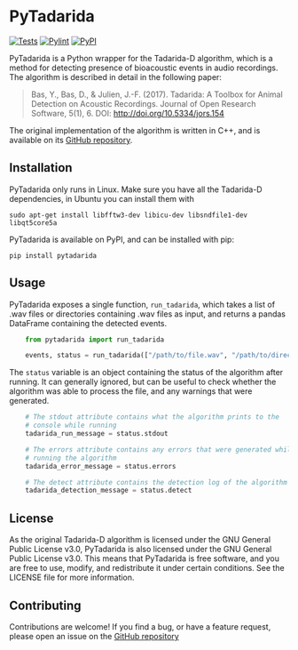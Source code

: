 # PyTadarida

[![Tests](https://github.com/mbsantiago/pytadarida/actions/workflows/unit-tests.yml/badge.svg)](https://github.com/mbsantiago/pytadarida/actions/workflows/unit-tests.yml)
[![Pylint](https://github.com/mbsantiago/pytadarida/actions/workflows/pylint.yml/badge.svg)](https://github.com/mbsantiago/pytadarida/actions/workflows/pylint.yml)
[![PyPI](https://github.com/mbsantiago/pytadarida/actions/workflows/python-publish.yml/badge.svg)](https://github.com/mbsantiago/pytadarida/actions/workflows/python-publish.yml)

PyTadarida is a Python wrapper for the Tadarida-D algorithm, which is a method
for detecting presence of bioacoustic events in audio recordings. The algorithm
is described in detail in the following paper:

> Bas, Y., Bas, D., & Julien, J.-F. (2017). Tadarida: A Toolbox for Animal
> Detection on Acoustic Recordings. Journal of Open Research Software, 5(1), 6.
> DOI: http://doi.org/10.5334/jors.154

The original implementation of the algorithm is written in C++, and is available
on its [GitHub repository](https://github.com/YvesBas/Tadarida-D).

## Installation

PyTadarida only runs in Linux. Make sure you have all the Tadarida-D
dependencies, in Ubuntu you can install them with

    sudo apt-get install libfftw3-dev libicu-dev libsndfile1-dev libqt5core5a

PyTadarida is available on PyPI, and can be installed with pip:

    pip install pytadarida

## Usage

PyTadarida exposes a single function, `run_tadarida`, which takes a list of .wav
files or directories containing .wav files as input, and returns a pandas
DataFrame containing the detected events.

```python
    from pytadarida import run_tadarida

    events, status = run_tadarida(["/path/to/file.wav", "/path/to/directory"])
```

The `status` variable is an object containing the status of the algorithm after
running. It can generally ignored, but can be useful to check whether the
algorithm was able to process the file, and any warnings that were generated.

```python
    # The stdout attribute contains what the algorithm prints to the
    # console while running
    tadarida_run_message = status.stdout

    # The errors attribute contains any errors that were generated while
    # running the algorithm
    tadarida_error_message = status.errors

    # The detect attribute contains the detection log of the algorithm
    tadarida_detection_message = status.detect
```

## License

As the original Tadarida-D algorithm is licensed under the GNU General Public
License v3.0, PyTadarida is also licensed under the GNU General Public License
v3.0. This means that PyTadarida is free software, and you are free to use,
modify, and redistribute it under certain conditions. See the LICENSE file for
more information.

## Contributing

Contributions are welcome! If you find a bug, or have a feature request, please
open an issue on the
[GitHub repository](https://github.com/mbsantiago/pytadarida)
